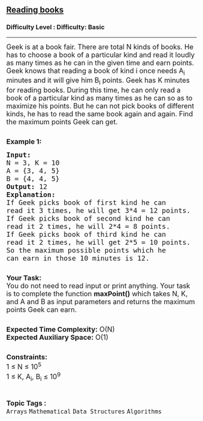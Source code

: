 <h2><a href="https://www.geeksforgeeks.org/problems/reading-books3803/1?page=1&category=Arrays&difficulty=School,Basic&status=unsolved&sortBy=accuracy">Reading books</a></h2><h3>Difficulty Level : Difficulty: Basic</h3><hr><div class="problems_problem_content__Xm_eO"><p><span style="font-size: 18px;">Geek is at a book fair. There are total N kinds of books. He has to choose a book of a particular kind and read it loudly as many times as he can in the given time and earn points. Geek knows that reading a book of kind i once needs A<sub>i</sub> minutes and it will give him B<sub>i</sub> points. Geek has K minutes for reading books. During this time, he can only read a book of a particular kind as many times as he can so as to maximize his points. But he can not pick books of different kinds, he has to read the same book again and again. Find the maximum points Geek can get.&nbsp;</span></p>
<p><br><span style="font-size: 18px;"><strong>Example 1:</strong></span></p>
<pre><span style="font-size: 18px;"><strong>Input: </strong>
N = 3, K = 10
A = {3, 4, 5}
B = {4, 4, 5}
<strong>Output:</strong> 12
<strong>Explanation: 
</strong>If Geek picks book of first kind he can
read it 3 times, he will get 3*4 = 12 points. 
If Geek picks book of second kind he can 
read it 2 times, he will 2*4 = 8 points.
If Geek picks book of third kind he can 
read it 2 times, he will get 2*5 = 10 points.
So the maximum possible points which he 
can earn in those 10 minutes is 12.</span></pre>
<p><br><span style="font-size: 18px;"><strong>Your Task:</strong><br>You do not need to read input or print anything. Your task is to complete the function <strong>maxPoint()</strong> which takes N, K, and A and B as input parameters and returns the maximum points Geek can earn.</span></p>
<p><br><span style="font-size: 18px;"><strong>Expected Time Complexity:</strong> O(N)<br><strong>Expected Auxiliary Space:</strong> O(1)</span></p>
<p><br><span style="font-size: 18px;"><strong>Constraints:</strong><br>1 ≤ N ≤ 10<sup>5</sup><br>1 ≤ K, A<sub>i</sub>, B<sub>i</sub> ≤ 10<sup>9</sup> &nbsp;</span></p></div><br><p><span style=font-size:18px><strong>Topic Tags : </strong><br><code>Arrays</code>&nbsp;<code>Mathematical</code>&nbsp;<code>Data Structures</code>&nbsp;<code>Algorithms</code>&nbsp;